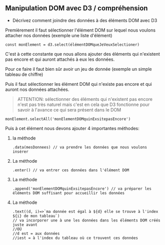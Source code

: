 ## Manipulation DOM avec D3 / compréhension

- Décrivez comment joindre des données à des éléments DOM avec D3



Premièrement il faut sélectionner l'élément DOM sur lequel nous voulons attacher nos données (exemple une liste d'élément)

```JS D3
const monElement = d3.select(élémentDOMqueJeVeuxSelectioner)
```

C'est à cette constante que nous allons ajouter des éléments qui n'existent pas encore et qui auront attachés à eux les données.

Pour ce faire il faut bien sûr avoir un jeu de donnée (exemple un simple tableau de chiffre)

Puis il faut sélectionner les élément DOM qui n'existe pas encore et qui auront nos données attachées. 

> ATTENTION:  sélectionner des éléments qui n'existent pas encore n'est pas très naturel mais c'est en cela que D3 fonctionne pour savoir à l'avance ce qui sera présent dans le DOM

```JS D3
monElement.selectAll('monElementDOMquinExsitepasEncore')
```

Puis à cet élément nous devons ajouter 4 importantes méthodes:

1. la méthode 

   ```JS D3
   .data(mesDonnees) // va prendre les données que nous voulons insérer
   ```

2. La méthode 

   ```JS D3
   .enter() // va entrer ces données dans l'élément DOM
   ```

3. La méthode

   ```JS D3
   .append('monElementDOMquinExsitepasEncore') // va préparer les éléments DOM suffisant pour accueillir les données
   ```

4. La méthode

   ```JS D3
   .text((d, i)=>`ma donnée est égal à ${d} elle se trouve à l'index ${i} de mon tableau`) 
   // va incorporer une à une les données dans les éléments DOM créés juste avant 
   //OÙ
   //d est = aux données
   //iest = à l'index du tableau où ce trouvent ces données
   ```
